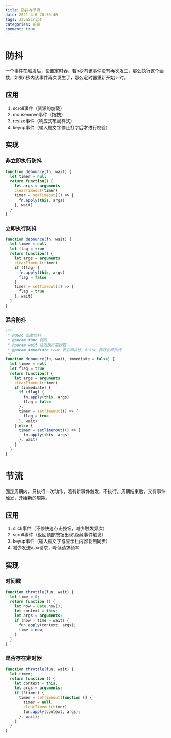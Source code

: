 ```yaml
---
title: 防抖与节流
date: 2021-4-6 20:35:46
tags: JavaScript
categories: 前端
comment: true
---
```


# 防抖

一个事件在触发后，设置定时器，若n秒内该事件没有再次发生，那么执行这个函数，如果n秒内该事件再次发生了，那么定时器重新开始计时。

## 应用

1. scroll事件（资源的加载）
2. mousemove事件（拖拽）
3. resize事件（响应式布局样式）
4. keyup事件（输入框文字停止打字后才进行校验）

## 实现

### 非立即执行防抖

```js
function debounce(fn, wait) {
  let timer = null
  return function() {
    let args = arguments
    clearTimeout(timer)
    timer = setTimeout(() => {
      fn.apply(this, args)
    }, wait)
  }
}
```

### 立即执行防抖

```js
function debounce(fn, wait) {
  let timer = null
  let flag = true
  return function() {
    let args = arguments
    clearTimeout(timer)
    if (flag) {
      fn.apply(this, args)
      flag = false
    }
    timer = setTimeout(() => {
      flag = true
    }, wait)
  }
}
```

### 混合防抖

```js
/**
 * @desc 函数防抖
 * @param func 函数
 * @param wait 延迟执行毫秒数
 * @param immediate true 表立即执行，false 表非立即执行
 */
function debounce(fn, wait, immediate = false) {
  let timer = null
  let flag = true
  return function() {
    let args = arguments
    clearTimeout(timer)
    if (immediate) {
      if (flag) {
        fn.apply(this, args)
        flag = false
      }.
      timer = setTimeout(() => {
        flag = true
      }, wait)
    } else {
      timer = setTimerout(() => {
        fn.apply(this, args)
      }, wait)
    }
  }
}
```

# 节流

固定周期内，只执行一次动作，若有新事件触发，不执行。周期结束后，又有事件触发，开始新的周期。

## 应用

1. click事件（不停快速点击按钮，减少触发频次）
2. scroll事件（返回顶部按钮出现\隐藏事件触发）
3. keyup事件（输入框文字与显示栏内容复制同步）
4. 减少发送ajax请求，降低请求频率

## 实现

### 时间戳

```js
function throttle(fun, wait) {
  let time = 0;
  return function () {
    let now = Date.now();
    let context = this;
    let args = arguments;
    if (now - time > wait) {
      fun.apply(context, args);
      time = now;
    }
  }
}
```

### 是否存在定时器

```js
function throttle(fun, wait) {
  let timer;
  return function () {
    let context = this;
    let args = arguments;
    if (!timer) {
      timer = setTimeout(function () {
        timer = null;
        clearTimeout(timer)
        fun.apply(context, args);
      }, wait);
    }
  }
}
```
